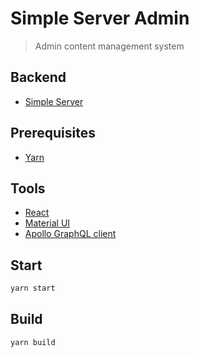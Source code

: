 # Simple Server Admin

> Admin content management system

## Backend

- [Simple Server](https://github.com/usmansbk/simple-server)

## Prerequisites

- [Yarn](https://yarnpkg.com/)

## Tools

- [React](https://reactjs.org/)
- [Material UI](https://mui.com/)
- [Apollo GraphQL client](https://www.apollographql.com/docs/react/)

## Start

```sh
yarn start
```

## Build

```sh
yarn build
```

